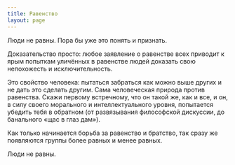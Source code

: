 ```yaml
---
title: Равенство
layout: page 
---
```

Люди не равны. Пора бы уже это понять и признать.

Доказательство просто: любое заявление о равенстве всех приводит к ярым попыткам уличённых в равенстве людей доказать свою непохожесть и исключительность.

Это свойство человека: пытаться забраться как можно выше других и не дать это сделать другим. Сама человеческая природа против равенства. Скажи первому встречному, что он такой же, как и все, и он, в силу своего морального и интеллектуального уровня, попытается убедить тебя в обратном (от развязывания философской дискуссии, до банального «щас в глаз дам»).

Как только начинается борьба за равенство и братство, так сразу же появляются группы более равных и менее равных.

Люди не равны.
